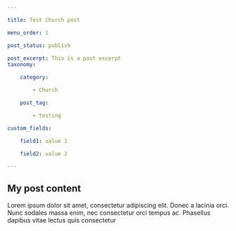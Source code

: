 ```yaml
---

title: Test Church post

menu_order: 1

post_status: publish

post_excerpt: This is a post excerpt
taxonomy:

    category:

        - Church

    post_tag:

        - testing

custom_fields:

    field1: value 1

    field2: value 2

---
```


## My post content

Lorem ipsum dolor sit amet, consectetur adipiscing elit. Donec a lacinia orci. Nunc sodales massa enim, nec consectetur orci tempus ac. Phasellus dapibus vitae lectus quis consectetur
